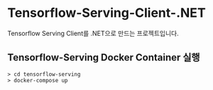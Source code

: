 # Tensorflow-Serving-Client-.NET
Tensorflow Serving Client를 .NET으로 만드는 프로젝트입니다.


## Tensorflow-Serving Docker Container 실행

```
> cd tensorflow-serving
> docker-compose up
```